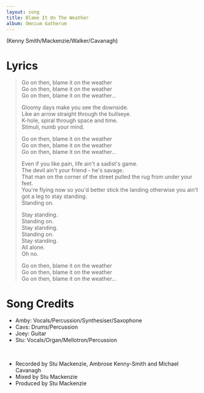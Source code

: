```yaml
---
layout: song
title: Blame It On The Weather
album: Omnium Gatherum
---
```


(Kenny Smith/Mackenzie/Walker/Cavanagh)

# Lyrics

> Go on then, blame it on the weather  
> Go on then, blame it on the weather  
> Go on then, blame it on the weather...  
>  
> Gloomy days make you see the downside.  
> Like an arrow straight through the bullseye.  
> K-hole, spiral through space and time.  
> Stimuli, numb your mind.  
>  
> Go on then, blame it on the weather  
> Go on then, blame it on the weather  
> Go on then, blame it on the weather...  
>  
> Even if you like pain, life ain't a sadist's game.  
> The devil ain't your friend - he's savage.  
> That man on the corner of the street pulled the rug from under your feet.  
> You're flying now so you'd better stick the landing otherwise you ain't got a leg to stay standing.  
> Standing on.  
>  
> Stay standing.  
> Standing on.  
> Stay standing.  
> Standing on.  
> Stay standing.  
> All alone.  
> Oh no.  
>  
> Go on then, blame it on the weather  
> Go on then, blame it on the weather  
> Go on then, blame it on the weather...  

# Song Credits

* Amby: Vocals/Percussion/Synthesiser/Saxophone
* Cavs: Drums/Percussion
* Joey: Guitar
* Stu: Vocals/Organ/Mellotron/Percussion
<br>

* Recorded by Stu Mackenzie, Ambrose Kenny-Smith and Michael Cavanagh
* Mixed by Stu Mackenzie
* Produced by Stu Mackenzie
